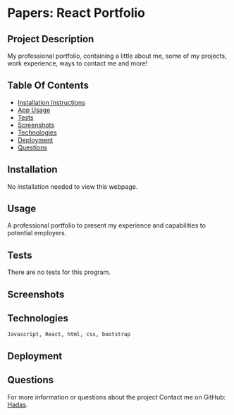 # Papers: React Portfolio

## Project Description

My professional portfolio, containing a little about me, some of my projects, work experience, ways to contact me and more!

## Table Of Contents

- [Installation Instructions](#installation)
- [App Usage](#usage)
- [Tests](#tests)
- [Screenshots](#screenshots)
- [Technologies](#technologies)
- [Deployment](#deployment)
- [Questions](#questions)

## Installation

No installation needed to view this webpage.

## Usage

A professional portfolio to present my experience and capabilities to potential employers.

## Tests

There are no tests for this program.

## Screenshots

## Technologies

`Javascript, React, html, css, bootstrap`

## Deployment

## Questions

For more information or questions about the project
Contact me on GitHub: [Hadas](https://github.com/hadasss/).
